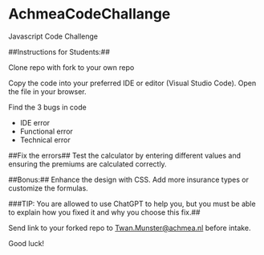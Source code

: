 # AchmeaCodeChallange
Javascript Code Challenge

##Instructions for Students:##

Clone repo with fork to your own repo

Copy the code into your preferred IDE or editor (Visual Studio Code).
Open the file in your browser.

Find the 3 bugs in code
  - IDE error
  - Functional error
  - Technical error

##Fix the errors##
Test the calculator by entering different values and ensuring the premiums are calculated correctly.

##Bonus:##
Enhance the design with CSS.
Add more insurance types or customize the formulas.

###TIP: You are allowed to use ChatGPT to help you, but you must be able to explain how you fixed it and why you choose this fix.##

Send link to your forked repo to Twan.Munster@achmea.nl before intake.

Good luck!
